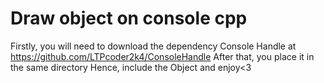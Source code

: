 # Draw object on console cpp
Firstly, you will need to download the dependency Console Handle at https://github.com/LTPcoder2k4/ConsoleHandle
After that, you place it in the same directory
Hence, include the Object and enjoy<3
